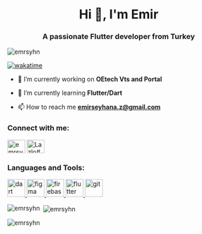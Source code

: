 <h1 align="center">Hi 👋, I'm Emir</h1>
<h3 align="center">A passionate Flutter developer from Turkey</h3>

<p align="left"> <img src="https://komarev.com/ghpvc/?username=emrsyhn&label=Profile%20views&color=0e75b6&style=flat" alt="emrsyhn" /> </p>

<a href="https://wakatime.com/badge/user/0950c36a-14a4-4987-9bf7-d390a24ff2b7/project/143d6fc7-6329-4bf5-a071-f09385a9ff1e"><img src="https://wakatime.com/badge/user/0950c36a-14a4-4987-9bf7-d390a24ff2b7/project/143d6fc7-6329-4bf5-a071-f09385a9ff1e.svg" alt="wakatime"></a>

- 🔭 I’m currently working on **OEtech Vts and Portal**

- 🌱 I’m currently learning **Flutter/Dart**

- 📫 How to reach me **emirseyhana.z@gmail.com**

<h3 align="left">Connect with me:</h3>
<p align="left">
<a href="https://linkedin.com/in/emrsyhn" target="blank"><img align="center" src="https://raw.githubusercontent.com/rahuldkjain/github-profile-readme-generator/master/src/images/icons/Social/linked-in-alt.svg" alt="emrsyhn" height="30" width="40" /></a>
<a href="https://discord.gg/Lazlo#6994" target="blank"><img align="center" src="https://raw.githubusercontent.com/rahuldkjain/github-profile-readme-generator/master/src/images/icons/Social/discord.svg" alt="Lazlo#6994" height="30" width="40" /></a>
</p>

<h3 align="left">Languages and Tools:</h3>
<p align="left"> <a href="https://dart.dev" target="_blank" rel="noreferrer"> <img src="https://www.vectorlogo.zone/logos/dartlang/dartlang-icon.svg" alt="dart" width="40" height="40"/> </a> <a href="https://www.figma.com/" target="_blank" rel="noreferrer"> <img src="https://www.vectorlogo.zone/logos/figma/figma-icon.svg" alt="figma" width="40" height="40"/> </a> <a href="https://firebase.google.com/" target="_blank" rel="noreferrer"> <img src="https://www.vectorlogo.zone/logos/firebase/firebase-icon.svg" alt="firebase" width="40" height="40"/> </a> <a href="https://flutter.dev" target="_blank" rel="noreferrer"> <img src="https://www.vectorlogo.zone/logos/flutterio/flutterio-icon.svg" alt="flutter" width="40" height="40"/> </a> <a href="https://git-scm.com/" target="_blank" rel="noreferrer"> <img src="https://www.vectorlogo.zone/logos/git-scm/git-scm-icon.svg" alt="git" width="40" height="40"/> </a> </p>

<p><img align="left" src="https://github-readme-stats.vercel.app/api/top-langs?username=emrsyhn&show_icons=true&locale=en&layout=compact" alt="emrsyhn" /></p>

<p>&nbsp;<img align="center" src="https://github-readme-stats.vercel.app/api?username=emrsyhn&show_icons=true&locale=en" alt="emrsyhn" /></p>

<p><img align="center" src="https://github-readme-streak-stats.herokuapp.com/?user=emrsyhn&" alt="emrsyhn" /></p>
